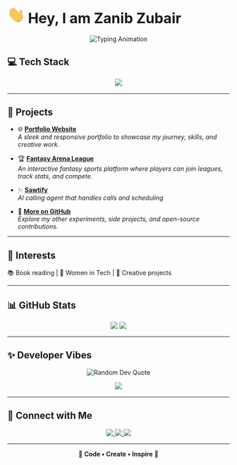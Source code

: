 <!-- Banner with waving hand -->
# <img src="https://raw.githubusercontent.com/ABSphreak/ABSphreak/master/gifs/Hi.gif" width="40px"> <span style="font-size:32px; font-weight:bold;">Hey, I am Zanib Zubair</span> 


<p align="center">
  <img src="https://readme-typing-svg.herokuapp.com?font=Fira+Code&size=22&pause=600&color=FF69B4&center=true&vCenter=true&width=1000&lines=Software+Engineering+Student;Full-Stack+Developer+in+Progress;Passionate+about+Innovation+%26+Creativity;Turning+ideas+into+impactful+digital+solutions" alt="Typing Animation" />
</p>

## 💻 Tech Stack  
<p align="center">
  <img src="https://skillicons.dev/icons?i=js,python,cpp,react,tailwind,git,vscode,figma" />
</p>

---

## 🚀 Projects  

- 🌐 **[Portfolio Website](https://myportfolio-zanib-zubairs-projects.vercel.app/)**  
  *A sleek and responsive portfolio to showcase my journey, skills, and creative work.*  

- 🏆 **[Fantasy Arena League](https://fantasyareenaleague.vercel.app/)**  
  *An interactive fantasy sports platform where players can join leagues, track stats, and compete.*  

-  ✨ **[Sawtify](https://fantasyareenaleague.vercel.app/)**  
  *AI calling agent that handles calls and scheduling*  

- 📂 **[More on GitHub](https://github.com/zanib-sheikh)**  
  *Explore my other experiments, side projects, and open-source contributions.*  


---

## 🌸 Interests  
📚 Book reading | 💪 Women in Tech | 🎨 Creative projects  

---

## 📊 GitHub Stats  
<p align="center">
  <img src="https://github-readme-stats.vercel.app/api?username=zanib-sheikh&show_icons=true&theme=rose_pine" height="150"/>
  <img src="https://github-readme-stats.vercel.app/api/top-langs/?username=zanib-sheikh&layout=compact&theme=rose_pine" height="150"/>
</p>

---

## ✨ Developer Vibes
<p align="center">
  <img src="https://quotes-github-readme.vercel.app/api?type=horizontal&theme=radical" alt="Random Dev Quote"/>
</p>


<p align="center">
  <img src="https://media.tenor.com/kz8XJtZ2uUkAAAAi/sparkles-stars.gif" width="200">
</p>

---

## 💌 Connect with Me  
<p align="center">
  <a href="mailto:zanibzubair@gmail.com">
    <img src="https://img.shields.io/badge/Gmail-D14836?style=for-the-badge&logo=gmail&logoColor=white" />
  </a>
  <a href="https://www.linkedin.com/in/zanibzubair/">
    <img src="https://img.shields.io/badge/LinkedIn-0A66C2?style=for-the-badge&logo=linkedin&logoColor=white&labelColor=0A66C2" />
  </a>
  <a href="https://lnkd.in/dnUg8RN8">
    <img src="https://img.shields.io/badge/Portfolio-FF69B4?style=for-the-badge&logo=sparkles&logoColor=white&labelColor=FF69B4" />
  </a>
</p>

---

<p align="center">🌸 <b>Code • Create • Inspire</b> 🌸</p>

